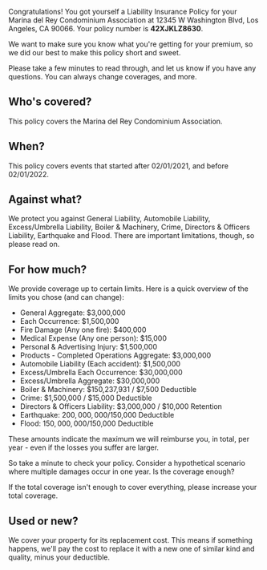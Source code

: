 Congratulations! You got yourself a Liability Insurance Policy for your Marina del Rey Condominium Association at 12345 W Washington Blvd, Los Angeles, CA 90066. Your policy number is **42XJKLZ8630**.

We want to make sure you know what you're getting for your premium, so we did our best to make this policy short and sweet.

Please take a few minutes to read through, and let us know if you have any questions. You can always change coverages, and more.

## Who's covered?
This policy covers the Marina del Rey Condominium Association.

## When?
This policy covers events that started after 02/01/2021, and before 02/01/2022.

## Against what?
We protect you against General Liability, Automobile Liability, Excess/Umbrella Liability, Boiler & Machinery, Crime, Directors & Officers Liability, Earthquake and Flood. There are important limitations, though, so please read on.

## For how much?
We provide coverage up to certain limits. Here is a quick overview of the limits you chose (and can change):

- General Aggregate: $3,000,000
- Each Occurrence: $1,500,000
- Fire Damage (Any one fire): $400,000
- Medical Expense (Any one person): $15,000
- Personal & Advertising Injury: $1,500,000
- Products - Completed Operations Aggregate: $3,000,000
- Automobile Liability (Each accident): $1,500,000
- Excess/Umbrella Each Occurrence: $30,000,000
- Excess/Umbrella Aggregate: $30,000,000
- Boiler & Machinery: $150,237,931 / $7,500 Deductible
- Crime: $1,500,000 / $15,000 Deductible
- Directors & Officers Liability: $3,000,000 / $10,000 Retention
- Earthquake: $200,000,000/$150,000 Deductible
- Flood: $150,000,000/$150,000 Deductible

These amounts indicate the maximum we will reimburse you, in total, per year - even if the losses you suffer are larger.

So take a minute to check your policy. Consider a hypothetical scenario where multiple damages occur in one year. Is the coverage enough?

If the total coverage isn't enough to cover everything, please increase your total coverage.

## Used or new?
We cover your property for its replacement cost. This means if something happens, we'll pay the cost to replace it with a new one of similar kind and quality, minus your deductible.